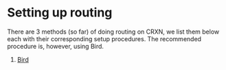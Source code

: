 Setting up routing
==================

There are 3 methods (so far) of doing routing on CRXN, we list them
below each with their corresponding setup procedures. The recommended
procedure is, however, using Bird.

1. [Bird](bird)